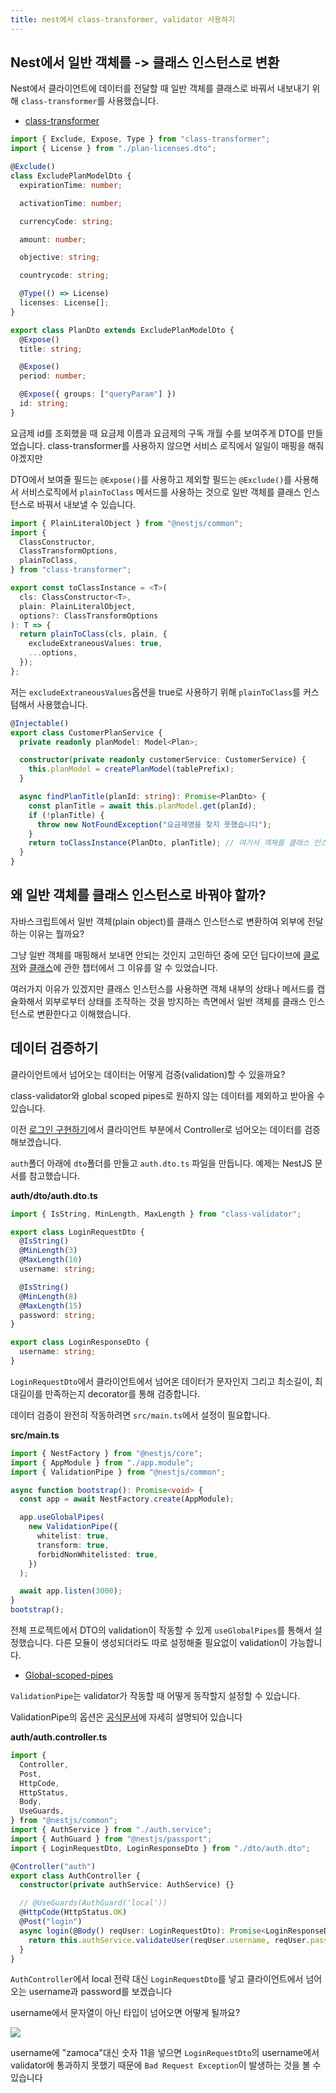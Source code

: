 ```yaml
---
title: nest에서 class-transformer, validator 사용하기
---
```


## Nest에서 일반 객체를 -> 클래스 인스턴스로 변환

Nest에서 클라이언트에 데이터를 전달할 때 일반 객체를 클래스로 바꿔서 내보내기 위해
`class-transformer`를 사용했습니다.

- [class-transformer](https://github.com/typestack/class-transformer)

```ts
import { Exclude, Expose, Type } from "class-transformer";
import { License } from "./plan-licenses.dto";

@Exclude()
class ExcludePlanModelDto {
  expirationTime: number;

  activationTime: number;

  currencyCode: string;

  amount: number;

  objective: string;

  countrycode: string;

  @Type(() => License)
  licenses: License[];
}

export class PlanDto extends ExcludePlanModelDto {
  @Expose()
  title: string;

  @Expose()
  period: number;

  @Expose({ groups: ["queryParam"] })
  id: string;
}
```

요금제 id를 조회했을 때 요금제 이름과 요금제의 구독 개월 수를 보여주게 DTO를 만들었습니다.
class-transformer를 사용하지 않으면 서비스 로직에서 일일이 매핑을 해줘야겠지만

DTO에서 보여줄 필드는 `@Expose()`를 사용하고 제외할 필드는 `@Exclude()`를 사용해서
서비스로직에서 `plainToClass` 메서드를 사용하는 것으로 일반 객체를 클래스 인스턴스로 바꿔서 내보낼 수 있습니다.

```ts
import { PlainLiteralObject } from "@nestjs/common";
import {
  ClassConstructor,
  ClassTransformOptions,
  plainToClass,
} from "class-transformer";

export const toClassInstance = <T>(
  cls: ClassConstructor<T>,
  plain: PlainLiteralObject,
  options?: ClassTransformOptions
): T => {
  return plainToClass(cls, plain, {
    excludeExtraneousValues: true,
    ...options,
  });
};
```

저는 `excludeExtraneousValues`옵션을 true로 사용하기 위해 `plainToClass`를 커스텀해서 사용했습니다.

```ts
@Injectable()
export class CustomerPlanService {
  private readonly planModel: Model<Plan>;

  constructor(private readonly customerService: CustomerService) {
    this.planModel = createPlanModel(tablePrefix);
  }

  async findPlanTitle(planId: string): Promise<PlanDto> {
    const planTitle = await this.planModel.get(planId);
    if (!planTitle) {
      throw new NotFoundException("요금제명을 찾지 못했습니다");
    }
    return toClassInstance(PlanDto, planTitle); // 여기서 객체를 클래스 인스턴스로 변환
  }
}
```

## 왜 일반 객체를 클래스 인스턴스로 바꿔야 할까?

자바스크립트에서 일반 객체(plain object)를 클래스 인스턴스로 변환하여 외부에 전달하는 이유는 뭘까요?

그냥 일반 객체를 매핑해서 보내면 안되는 것인지 고민하던 중에 모던 딥다이브에 [클로저](../deepdive/deepdive24.md)와 [클래스](../deepdive/deepdive25.md)에 관한 챕터에서 그 이유를 알 수 있었습니다.

여러가지 이유가 있겠지만 클래스 인스턴스를 사용하면 객체 내부의 상태나 메서드를 캡슐화해서 외부로부터 상태를 조작하는 것을 방지하는 측면에서 일반 객체를 클래스 인스턴스로 변환한다고 이해했습니다.

## 데이터 검증하기

클라이언트에서 넘어오는 데이터는 어떻게 검증(validation)할 수 있을까요?

class-validator와 global scoped pipes로 원하지 않는 데이터를 제외하고 받아올 수 있습니다.

이전 [로그인 구현하기](./login_module.md)에서 클라이언트 부분에서 Controller로 넘어오는 데이터를 검증해보겠습니다.

`auth`폴더 아래에 `dto`폴더를 만들고 `auth.dto.ts` 파일을 만듭니다.
예제는 NestJS 문서를 참고했습니다.

**auth/dto/auth.dto.ts**

```typescript
import { IsString, MinLength, MaxLength } from "class-validator";

export class LoginRequestDto {
  @IsString()
  @MinLength(3)
  @MaxLength(10)
  username: string;

  @IsString()
  @MinLength(8)
  @MaxLength(15)
  password: string;
}

export class LoginResponseDto {
  username: string;
}
```

`LoginRequestDto`에서 클라이언트에서 넘어온 데이터가 문자인지 그리고 최소길이, 최대길이를 만족하는지 decorator를 통해 검증합니다.

데이터 검증이 완전히 작동하려면 `src/main.ts`에서 설정이 필요합니다.

**src/main.ts**

```typescript
import { NestFactory } from "@nestjs/core";
import { AppModule } from "./app.module";
import { ValidationPipe } from "@nestjs/common";

async function bootstrap(): Promise<void> {
  const app = await NestFactory.create(AppModule);

  app.useGlobalPipes(
    new ValidationPipe({
      whitelist: true,
      transform: true,
      forbidNonWhitelisted: true,
    })
  );

  await app.listen(3000);
}
bootstrap();
```

전체 프로젝트에서 DTO의 validation이 작동할 수 있게 `useGlobalPipes`를 통해서 설정했습니다.
다른 모듈이 생성되더라도 따로 설정해줄 필요없이 validation이 가능합니다.

- [Global-scoped-pipes](https://docs.nestjs.com/pipes#global-scoped-pipes)

`ValidationPipe`는 validator가 작동할 때 어떻게 동작할지 설정할 수 있습니다.

ValidationPipe의 옵션은 [공식문서](https://docs.nestjs.com/techniques/validation#using-the-built-in-validationpipe)에 자세히 설명되어 있습니다

**auth/auth.controller.ts**

```typescript
import {
  Controller,
  Post,
  HttpCode,
  HttpStatus,
  Body,
  UseGuards,
} from "@nestjs/common";
import { AuthService } from "./auth.service";
import { AuthGuard } from "@nestjs/passport";
import { LoginRequestDto, LoginResponseDto } from "./dto/auth.dto";

@Controller("auth")
export class AuthController {
  constructor(private authService: AuthService) {}

  // @UseGuards(AuthGuard('local'))
  @HttpCode(HttpStatus.OK)
  @Post("login")
  async login(@Body() reqUser: LoginRequestDto): Promise<LoginResponseDto> {
    return this.authService.validateUser(reqUser.username, reqUser.password);
  }
}
```

`AuthController`에서 local 전략 대신 `LoginRequestDto`를 넣고 클라이언트에서 넘어오는 username과 password를 보겠습니다

username에서 문자열이 아닌 타입이 넘어오면 어떻게 될까요?

![](https://github.com/Zamoca42/blog/assets/96982072/fae68fb2-b407-4fc9-9925-f3550455488c)

username에 "zamoca"대신 숫자 11을 넣으면 `LoginRequestDto`의 username에서 validator에 통과하지 못했기 때문에 `Bad Request Exception`이 발생하는 것을 볼 수 있습니다
